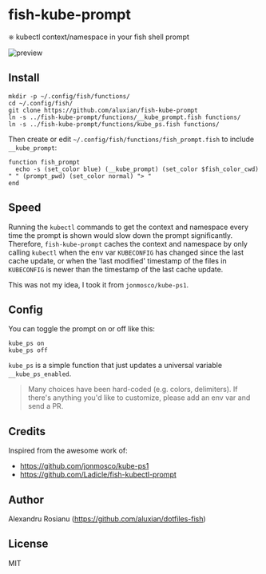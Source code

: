 # fish-kube-prompt

⎈ kubectl context/namespace in your fish shell prompt

![preview](preview.png)

## Install

```fish
mkdir -p ~/.config/fish/functions/
cd ~/.config/fish/
git clone https://github.com/aluxian/fish-kube-prompt
ln -s ../fish-kube-prompt/functions/__kube_prompt.fish functions/
ln -s ../fish-kube-prompt/functions/kube_ps.fish functions/
```

Then create or edit `~/.config/fish/functions/fish_prompt.fish` to include
`__kube_prompt`:

```fish
function fish_prompt
  echo -s (set_color blue) (__kube_prompt) (set_color $fish_color_cwd) " " (prompt_pwd) (set_color normal) "> "
end
```

## Speed

Running the `kubectl` commands to get the context and namespace every time
the prompt is shown would slow down the prompt significantly. Therefore,
`fish-kube-prompt` caches the context and namespace by only calling `kubectl`
when the env var `KUBECONFIG` has changed since the last cache update, or
when the 'last modified' timestamp of the files in `KUBECONFIG` is newer
than the timestamp of the last cache update.

This was not my idea, I took it from `jonmosco/kube-ps1`.

## Config

You can toggle the prompt on or off like this:

```fish
kube_ps on
kube_ps off
```

`kube_ps` is a simple function that just updates a universal variable
`__kube_ps_enabled`.

> Many choices have been hard-coded (e.g. colors, delimiters). If there's anything
you'd like to customize, please add an env var and send a PR.

## Credits

Inspired from the awesome work of:

* https://github.com/jonmosco/kube-ps1
* https://github.com/Ladicle/fish-kubectl-prompt

## Author

Alexandru Rosianu (https://github.com/aluxian/dotfiles-fish)

## License

MIT
